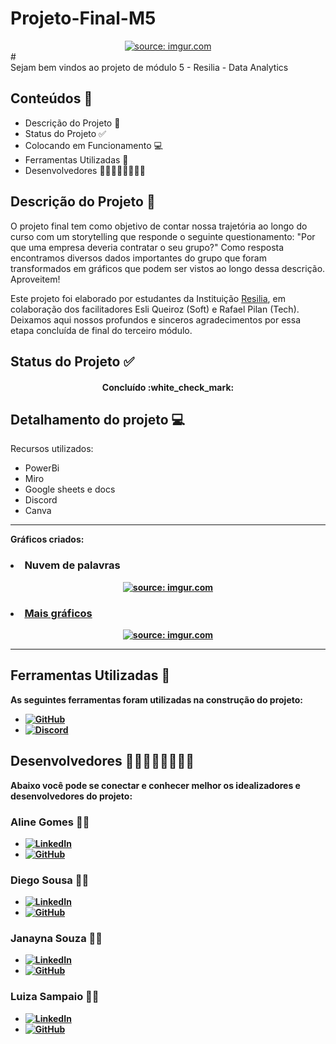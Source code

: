 # Projeto-Final-M5
<div align="center">
<a href="https://imgur.com/AU9njqR"><img src="https://i.imgur.com/AU9njqR.png" title="source: imgur.com" /></a>
</div>
# <div> Sejam bem vindos ao projeto de módulo 5 - Resilia - Data Analytics</div>

## Conteúdos 📄
- Descrição do Projeto 📝
- Status do Projeto :white_check_mark:
- Colocando em Funcionamento 💻
- Ferramentas Utilizadas :toolbox:
- Desenvolvedores :woman_technologist::woman_technologist::woman_technologist::man_technologist:

## Descrição do Projeto 📝
O projeto final tem como objetivo de contar nossa trajetória ao longo do curso com um storytelling que responde o seguinte questionamento: "Por que uma empresa deveria contratar o seu grupo?" 
Como resposta encontramos diversos dados importantes do grupo que foram transformados em gráficos que podem ser vistos ao longo dessa descrição. Aproveitem! 

Este projeto foi elaborado por estudantes da Instituição [Resilia](https://www.resilia.work/), em colaboração dos facilitadores Esli Queiroz (Soft) e Rafael Pilan (Tech). Deixamos aqui nossos profundos e sinceros agradecimentos por essa etapa concluída de final do terceiro módulo.

## Status do Projeto :white_check_mark: 

<div><h4 align = "center"> Concluído :white_check_mark: </h4></div>


## Detalhamento do projeto 💻

Recursos utilizados:
- PowerBi
- Miro
- Google sheets e docs
- Discord
- Canva

<hr>

<b>Gráficos criados:<b>
<h3><li> Nuvem de palavras </li></h3>
<div align ='center'>
<a href="https://imgur.com/QlO89xz"><img src="https://i.imgur.com/QlO89xz.png" title="source: imgur.com" />
</div>
<h3><li> Mais gráficos </li></h3>
<div align ='center'>
<a href=""><img src="" title="source: imgur.com" /></a>
</div>
<hr>

## Ferramentas Utilizadas :toolbox:
As seguintes ferramentas foram utilizadas na construção do projeto: 
- [![GitHub](https://img.shields.io/twitter/url?label=GitHub&logo=Github&style=social&url=https%3A%2F%2Fimg.shields.io%2Fendpoint%3Flabel%3DGitHub%26logo%3DGitHub%26style%3Dsocial%26url%3Dhttps%253A%252F%252Fi.pinimg.com%252F564x%252Fef%252Fff%252F7d%252Fefff7d5cb146fb3ca0f62b87bd641e4d.jpg)](https://github.com)
- [![Discord](https://img.shields.io/twitter/url?label=Discord&logo=Discord&style=social&url=https%3A%2F%2Fdiscord.com)](https://discord.com)

    
## Desenvolvedores :woman_technologist::woman_technologist::woman_technologist::man_technologist:
Abaixo você pode se conectar e conhecer melhor os idealizadores e desenvolvedores do projeto:


### Aline Gomes :raising_hand_woman:
- [![LinkedIn](https://camo.githubusercontent.com/9284b4ce37b3a48541345419ea9509fe68367cf737f8cf4bbcb8687eb004e111/68747470733a2f2f696d672e736869656c64732e696f2f62616467652f4c696e6b6564496e2d626c75653f6c6f676f3d6c696e6b6564696e266c6f676f436f6c6f723d7768697465)](https://www.linkedin.com/in/aeogomes/)
- [![GitHub](https://img.shields.io/twitter/url?label=GitHub&logo=Github&style=social&url=https%3A%2F%2Fimg.shields.io%2Fendpoint%3Flabel%3DGitHub%26logo%3DGitHub%26style%3Dsocial%26url%3Dhttps%253A%252F%252Fi.pinimg.com%252F564x%252Fef%252Fff%252F7d%252Fefff7d5cb146fb3ca0f62b87bd641e4d.jpg)](https://github.com/enilaester)

### Diego Sousa :raising_hand_man:
- [![LinkedIn](https://camo.githubusercontent.com/9284b4ce37b3a48541345419ea9509fe68367cf737f8cf4bbcb8687eb004e111/68747470733a2f2f696d672e736869656c64732e696f2f62616467652f4c696e6b6564496e2d626c75653f6c6f676f3d6c696e6b6564696e266c6f676f436f6c6f723d7768697465)](https://www.linkedin.com/in/diego-sousa-ferreira/)
- [![GitHub](https://img.shields.io/twitter/url?label=GitHub&logo=Github&style=social&url=https%3A%2F%2Fimg.shields.io%2Fendpoint%3Flabel%3DGitHub%26logo%3DGitHub%26style%3Dsocial%26url%3Dhttps%253A%252F%252Fi.pinimg.com%252F564x%252Fef%252Fff%252F7d%252Fefff7d5cb146fb3ca0f62b87bd641e4d.jpg)](https://github.com/D20go)
    
### Janayna Souza :raising_hand_woman:
- [![LinkedIn](https://camo.githubusercontent.com/9284b4ce37b3a48541345419ea9509fe68367cf737f8cf4bbcb8687eb004e111/68747470733a2f2f696d672e736869656c64732e696f2f62616467652f4c696e6b6564496e2d626c75653f6c6f676f3d6c696e6b6564696e266c6f676f436f6c6f723d7768697465)](https://www.linkedin.com/in/janayna-s-8a30a0232/)
- [![GitHub](https://img.shields.io/twitter/url?label=GitHub&logo=Github&style=social&url=https%3A%2F%2Fimg.shields.io%2Fendpoint%3Flabel%3DGitHub%26logo%3DGitHub%26style%3Dsocial%26url%3Dhttps%253A%252F%252Fi.pinimg.com%252F564x%252Fef%252Fff%252F7d%252Fefff7d5cb146fb3ca0f62b87bd641e4d.jpg)](https://github.com/httpjanas)


### Luiza Sampaio :raising_hand_woman:
- [![LinkedIn](https://camo.githubusercontent.com/9284b4ce37b3a48541345419ea9509fe68367cf737f8cf4bbcb8687eb004e111/68747470733a2f2f696d672e736869656c64732e696f2f62616467652f4c696e6b6564496e2d626c75653f6c6f676f3d6c696e6b6564696e266c6f676f436f6c6f723d7768697465)](https://www.linkedin.com/in/luizasampaiods/)
- [![GitHub](https://img.shields.io/twitter/url?label=GitHub&logo=Github&style=social&url=https%3A%2F%2Fimg.shields.io%2Fendpoint%3Flabel%3DGitHub%26logo%3DGitHub%26style%3Dsocial%26url%3Dhttps%253A%252F%252Fi.pinimg.com%252F564x%252Fef%252Fff%252F7d%252Fefff7d5cb146fb3ca0f62b87bd641e4d.jpg)](https://github.com/luizasampaio-s)


    



